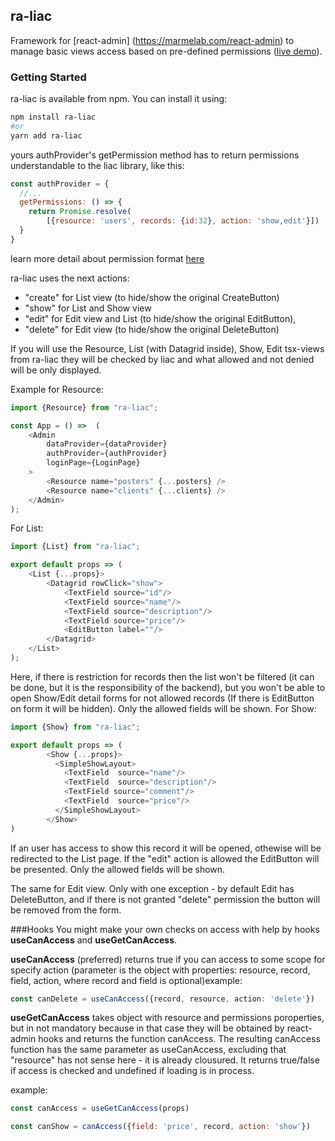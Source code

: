 ## ra-liac
Framework for [react-admin] (https://marmelab.com/react-admin) to manage basic views access based on pre-defined permissions ([live demo](https://tviv.github.io/ra-demo)).

### Getting Started
ra-liac is available from npm.
You can install it using:
```sh
npm install ra-liac
#or
yarn add ra-liac
```

yours authProvider's getPermission method has to return permissions understandable to the liac library, like this:
```javascript
const authProvider = {
  //...
  getPermissions: () => {
    return Promise.resolve(
        [{resource: 'users', records: {id:32}, action: 'show,edit'}])
  }
}
```
learn more detail about permission format [here](https://github.com/tviv/liac/tree/master/liac)

ra-liac uses the next actions:
- "create" for List view (to hide/show the original CreateButton)
- "show" for List and Show view
- "edit" for Edit view and List (to hide/show the original EditButton),
- "delete" for Edit view (to hide/show the original DeleteButton)

If you will use the Resource, List (with Datagrid inside), Show, Edit tsx-views from ra-liac they will be checked by liac and what allowed and not denied will be only displayed.

Example for Resource:
```javascript
import {Resource} from "ra-liac";

const App = () =>  (
    <Admin
        dataProvider={dataProvider}
        authProvider={authProvider}
        loginPage={LoginPage}
    >
        <Resource name="posters" {...posters} />
        <Resource name="clients" {...clients} />
    </Admin>
);
```
For List:
```javascript
import {List} from "ra-liac";

export default props => (
    <List {...props}>
        <Datagrid rowClick="show">
            <TextField source="id"/>
            <TextField source="name"/>
            <TextField source="description"/>
            <TextField source="price"/>
            <EditButton label=""/>
        </Datagrid>
    </List>
);
```
Here, if there is restriction for records then the list won't be filtered (it can be done, but it is the responsibility of the backend), but you won't be able to open Show/Edit detail forms for not allowed records (If there is EditButton on form it will be hidden).
Only the allowed fields will be shown.
For Show:
```javascript
import {Show} from "ra-liac";

export default props => (
        <Show {...props}>
          <SimpleShowLayout>
            <TextField  source="name"/>
            <TextField  source="description"/>
            <TextField source="comment"/>
            <TextField  source="price"/>
          </SimpleShowLayout>
        </Show>
)
```
If an user has access to show this record it will be opened, othewise will be redirected to the List page.
If the "edit" action is allowed the EditButton will be presented.
Only the allowed fields will be shown.

The same for Edit view. Only with one exception - by default Edit has DeleteButton, and if there is not granted "delete" permission the button will be removed from the form.

###Hooks
You might make your own checks on access with help by hooks **useCanAccess** and **useGetCanAccess**.

**useCanAccess** (preferred) returns true if you can access to some scope for specify action (parameter is the object with properties: resource, record, field, action, where record and field is optional)example:
 ```typescript
const canDelete = useCanAccess({record, resource, action: 'delete'})
```
**useGetCanAccess** takes object with resource and permissions poroperties, but in not mandatory because in that case they will be obtained by react-admin hooks and  returns the function canAccess.
The resulting canAccess function has the same parameter as useCanAccess, excluding that "resource" has not sense here - it is already clousured.  It returns true/false if access is checked and undefined if loading is in process.

example:
 ```javascript
const canAccess = useGetCanAccess(props)

const canShow = canAccess({field: 'price', record, action: 'show'})
```